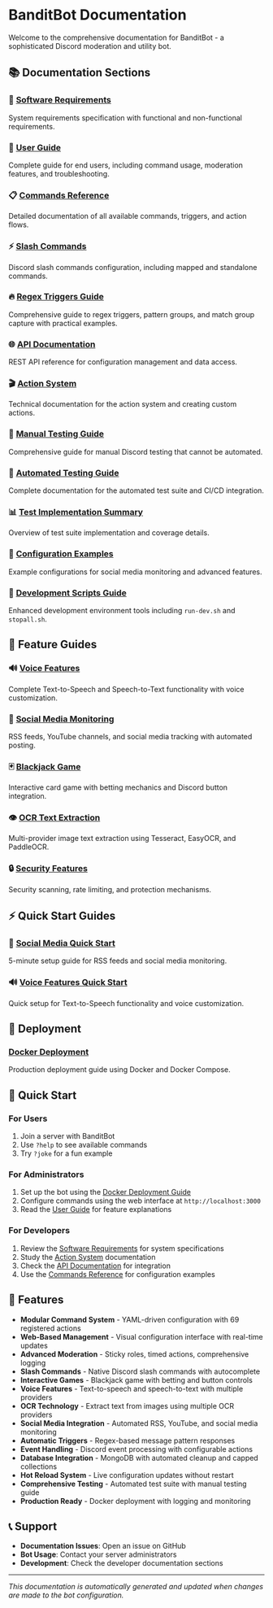 # BanditBot Documentation

Welcome to the comprehensive documentation for BanditBot - a sophisticated Discord moderation and utility bot.

## 📚 Documentation Sections

### 📄 [Software Requirements](REQUIREMENTS.md)
System requirements specification with functional and non-functional requirements.

### 🎯 [User Guide](USER_GUIDE.md)
Complete guide for end users, including command usage, moderation features, and troubleshooting.

### 📋 [Commands Reference](COMMANDS.md)
Detailed documentation of all available commands, triggers, and action flows.

### ⚡ [Slash Commands](SLASH_COMMANDS.md)
Discord slash commands configuration, including mapped and standalone commands.

### 🔥 [Regex Triggers Guide](TRIGGERS.md)
Comprehensive guide to regex triggers, pattern groups, and match group capture with practical examples.

### 🌐 [API Documentation](API.md)
REST API reference for configuration management and data access.

### 🎬 [Action System](ACTIONS.md)
Technical documentation for the action system and creating custom actions.

### 🧪 [Manual Testing Guide](MANUAL_TESTING_GUIDE.md)
Comprehensive guide for manual Discord testing that cannot be automated.

### 🔧 [Automated Testing Guide](../TESTING.md)
Complete documentation for the automated test suite and CI/CD integration.

### 📊 [Test Implementation Summary](../TEST_SUMMARY.md)
Overview of test suite implementation and coverage details.

### 📂 [Configuration Examples](../examples/)
Example configurations for social media monitoring and advanced features.

### 🔧 [Development Scripts Guide](../development-scripts.md)
Enhanced development environment tools including `run-dev.sh` and `stopall.sh`.

## 🎯 Feature Guides

### 🔊 [Voice Features](../TTS_FEATURE.md)
Complete Text-to-Speech and Speech-to-Text functionality with voice customization.

### 📱 [Social Media Monitoring](../SOCIAL_MEDIA_MONITORING.md)
RSS feeds, YouTube channels, and social media tracking with automated posting.

### 🃏 [Blackjack Game](../BLACKJACK.md)
Interactive card game with betting mechanics and Discord button integration.

### 👁️ [OCR Text Extraction](../OCR_FEATURE.md)
Multi-provider image text extraction using Tesseract, EasyOCR, and PaddleOCR.

### 🔒 [Security Features](../SECURITY.md)
Security scanning, rate limiting, and protection mechanisms.

## ⚡ Quick Start Guides

### 📱 [Social Media Quick Start](../SOCIAL_MEDIA_QUICKSTART.md)
5-minute setup guide for RSS feeds and social media monitoring.

### 🔊 [Voice Features Quick Start](../TTS_QUICKSTART.md)
Quick setup for Text-to-Speech functionality and voice customization.

## 🐳 Deployment

###  [Docker Deployment](../DOCKER_DEPLOYMENT.md)
Production deployment guide using Docker and Docker Compose.

## 🚀 Quick Start

### For Users
1. Join a server with BanditBot
2. Use `?help` to see available commands
3. Try `?joke` for a fun example

### For Administrators
1. Set up the bot using the [Docker Deployment Guide](../DOCKER_DEPLOYMENT.md)
2. Configure commands using the web interface at `http://localhost:3000`
3. Read the [User Guide](USER_GUIDE.md) for feature explanations

### For Developers
1. Review the [Software Requirements](REQUIREMENTS.md) for system specifications
2. Study the [Action System](ACTIONS.md) documentation
3. Check the [API Documentation](API.md) for integration
4. Use the [Commands Reference](COMMANDS.md) for configuration examples

## 🔧 Features

- **Modular Command System** - YAML-driven configuration with 69 registered actions
- **Web-Based Management** - Visual configuration interface with real-time updates
- **Advanced Moderation** - Sticky roles, timed actions, comprehensive logging
- **Slash Commands** - Native Discord slash commands with autocomplete
- **Interactive Games** - Blackjack game with betting and button controls
- **Voice Features** - Text-to-speech and speech-to-text with multiple providers
- **OCR Technology** - Extract text from images using multiple OCR providers
- **Social Media Integration** - Automated RSS, YouTube, and social media monitoring
- **Automatic Triggers** - Regex-based message pattern responses
- **Event Handling** - Discord event processing with configurable actions
- **Database Integration** - MongoDB with automated cleanup and capped collections
- **Hot Reload System** - Live configuration updates without restart
- **Comprehensive Testing** - Automated test suite with manual testing guide
- **Production Ready** - Docker deployment with logging and monitoring

## 📞 Support

- **Documentation Issues**: Open an issue on GitHub
- **Bot Usage**: Contact your server administrators
- **Development**: Check the developer documentation sections

---

*This documentation is automatically generated and updated when changes are made to the bot configuration.*